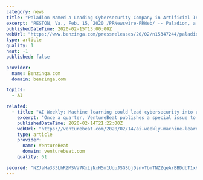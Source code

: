 ```yaml
---
category: news
title: "Paladion Named a Leading Cybersecurity Company in Artificial Intelligence-based Security Industry Guide"
excerpt: "RESTON, Va., Feb. 15, 2020 /PRNewswire-PRWeb/ -- Paladion, a global leader in AI-Driven Managed Detection and Response, today announced that it has been recognized as a leading AI and ML centric cybersecurity company by Frost & Sullivan."
publishedDateTime: 2020-02-15T13:00:00Z
webUrl: "https://www.benzinga.com/pressreleases/20/02/n15347244/paladion-named-a-leading-cybersecurity-company-in-artificial-intelligence-based-security-industry-"
type: article
quality: 1
heat: -1
published: false

provider:
  name: Benzinga.com
  domain: benzinga.com

topics:
  - AI

related:
  - title: "AI Weekly: Machine learning could lead cybersecurity into uncharted territory"
    excerpt: "Once a quarter, VentureBeat publishes a special issue to take an in-depth look at trends of great importance. This week, we launched issue two, examining AI and security. Across a spectrum of stories, the VentureBeat editorial team took a close look at some of the most important ways AI and security are colliding today. It’s a shift with high ..."
    publishedDateTime: 2020-02-14T21:22:00Z
    webUrl: "https://venturebeat.com/2020/02/14/ai-weekly-machine-learning-could-lead-cybersecurity-into-uncharted-territory/"
    type: article
    provider:
      name: VentureBeat
      domain: venturebeat.com
    quality: 61

secured: "NZJaHa333LhRZMSVa7KxLjNxH5m1UquJSGSbjDsnvTbmTNZZqeArBBDdbT1xK9jY26/8fvnSh9A7+6tXQKVDP/nI9KCOOjXjH7q+aQdKA7GhGFqEhGkEWCi+/euOc2HUvmucj2Qyf/sWYShH6lTzUgq8l9nAXzTiQdYO8FqGZRdAqWRvHWI0jxG+rLHGJx1nD+j6m4M9vAaU6qjucCJw93jrKmgjBs+KdRGRg/QRQhdQ9bsC6/pUmZWd7Pl2GOCZK2qG8qwc79VZdjdP4Ei1Uq9SHBOPVjfM8V2feplGE7nqQrnS0qNAJ8Yl22RLDkvW;d+c5EGNJGsgFjZCZSoT6yw=="
---
```


